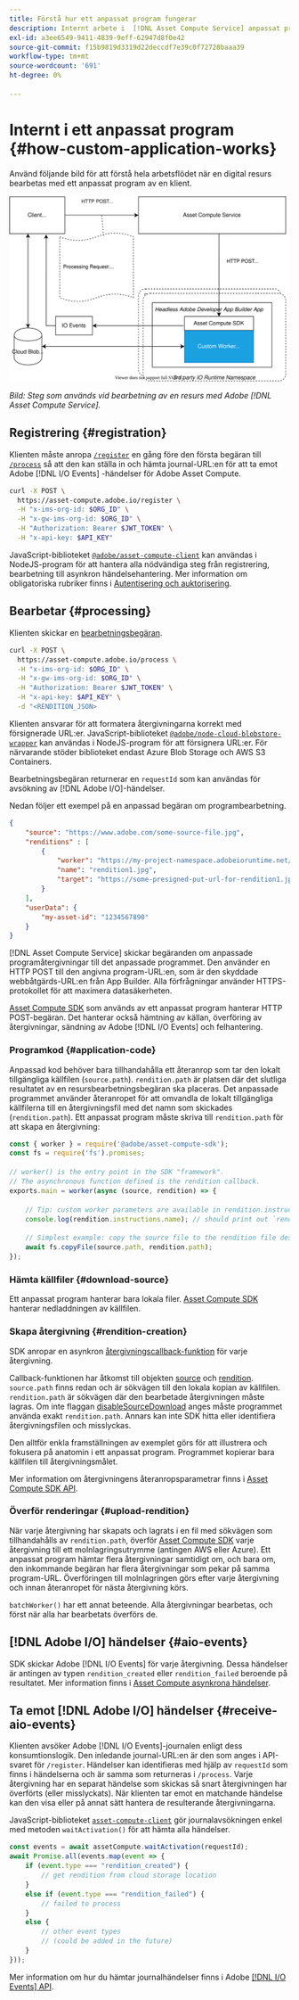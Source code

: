 ```yaml
---
title: Förstå hur ett anpassat program fungerar
description: Internt arbete i  [!DNL Asset Compute Service] anpassat program för att förstå hur det fungerar.
exl-id: a3ee6549-9411-4839-9eff-62947d8f0e42
source-git-commit: f15b9819d3319d22deccdf7e39c0f72728baaa39
workflow-type: tm+mt
source-wordcount: '691'
ht-degree: 0%

---
```


# Internt i ett anpassat program {#how-custom-application-works}

Använd följande bild för att förstå hela arbetsflödet när en digital resurs bearbetas med ett anpassat program av en klient.

![Anpassat programarbetsflöde](assets/customworker.svg)

*Bild: Steg som används vid bearbetning av en resurs med Adobe [!DNL Asset Compute Service].*

## Registrering {#registration}

Klienten måste anropa [`/register`](api.md#register) en gång före den första begäran till [`/process`](api.md#process-request) så att den kan ställa in och hämta journal-URL:en för att ta emot Adobe [!DNL I/O Events] -händelser för Adobe Asset Compute.

```sh
curl -X POST \
  https://asset-compute.adobe.io/register \
  -H "x-ims-org-id: $ORG_ID" \
  -H "x-gw-ims-org-id: $ORG_ID" \
  -H "Authorization: Bearer $JWT_TOKEN" \
  -H "x-api-key: $API_KEY"
```

JavaScript-biblioteket [`@adobe/asset-compute-client`](https://github.com/adobe/asset-compute-client#usage) kan användas i NodeJS-program för att hantera alla nödvändiga steg från registrering, bearbetning till asynkron händelsehantering. Mer information om obligatoriska rubriker finns i [Autentisering och auktorisering](api.md).

## Bearbetar {#processing}

Klienten skickar en [bearbetningsbegäran](api.md#process-request).

```sh
curl -X POST \
  https://asset-compute.adobe.io/process \
  -H "x-ims-org-id: $ORG_ID" \
  -H "x-gw-ims-org-id: $ORG_ID" \
  -H "Authorization: Bearer $JWT_TOKEN" \
  -H "x-api-key: $API_KEY" \
  -d "<RENDITION_JSON>
```

Klienten ansvarar för att formatera återgivningarna korrekt med försignerade URL:er. JavaScript-biblioteket [`@adobe/node-cloud-blobstore-wrapper`](https://github.com/adobe/node-cloud-blobstore-wrapper#presigned-urls) kan användas i NodeJS-program för att försignera URL:er. För närvarande stöder biblioteket endast Azure Blob Storage och AWS S3 Containers.

Bearbetningsbegäran returnerar en `requestId` som kan användas för avsökning av [!DNL Adobe I/O]-händelser.

Nedan följer ett exempel på en anpassad begäran om programbearbetning.

```json
{
    "source": "https://www.adobe.com/some-source-file.jpg",
    "renditions" : [
        {
            "worker": "https://my-project-namespace.adobeioruntime.net/api/v1/web/my-namespace-version/my-worker",
            "name": "rendition1.jpg",
            "target": "https://some-presigned-put-url-for-rendition1.jpg",
        }
    ],
    "userData": {
        "my-asset-id": "1234567890"
    }
}
```

[!DNL Asset Compute Service] skickar begäranden om anpassade programåtergivningar till det anpassade programmet. Den använder en HTTP POST till den angivna program-URL:en, som är den skyddade webbåtgärds-URL:en från App Builder. Alla förfrågningar använder HTTPS-protokollet för att maximera datasäkerheten.

[Asset Compute SDK](https://github.com/adobe/asset-compute-sdk#adobe-asset-compute-worker-sdk) som används av ett anpassat program hanterar HTTP POST-begäran. Det hanterar också hämtning av källan, överföring av återgivningar, sändning av Adobe [!DNL I/O Events] och felhantering.

<!-- TBD: Add the application diagram. -->

### Programkod {#application-code}

Anpassad kod behöver bara tillhandahålla ett återanrop som tar den lokalt tillgängliga källfilen (`source.path`). `rendition.path` är platsen där det slutliga resultatet av en resursbearbetningsbegäran ska placeras. Det anpassade programmet använder återanropet för att omvandla de lokalt tillgängliga källfilerna till en återgivningsfil med det namn som skickades (`rendition.path`). Ett anpassat program måste skriva till `rendition.path` för att skapa en återgivning:

```javascript
const { worker } = require('@adobe/asset-compute-sdk');
const fs = require('fs').promises;

// worker() is the entry point in the SDK "framework".
// The asynchronous function defined is the rendition callback.
exports.main = worker(async (source, rendition) => {

    // Tip: custom worker parameters are available in rendition.instructions.
    console.log(rendition.instructions.name); // should print out `rendition.jpg`.

    // Simplest example: copy the source file to the rendition file destination so as to transfer the asset as is without processing.
    await fs.copyFile(source.path, rendition.path);
});
```

### Hämta källfiler {#download-source}

Ett anpassat program hanterar bara lokala filer. [Asset Compute SDK](https://github.com/adobe/asset-compute-sdk#adobe-asset-compute-worker-sdk) hanterar nedladdningen av källfilen.

### Skapa återgivning {#rendition-creation}

SDK anropar en asynkron [återgivningscallback-funktion](https://github.com/adobe/asset-compute-sdk#rendition-callback-for-worker-required) för varje återgivning.

Callback-funktionen har åtkomst till objekten [source](https://github.com/adobe/asset-compute-sdk#source) och [rendition](https://github.com/adobe/asset-compute-sdk#rendition). `source.path` finns redan och är sökvägen till den lokala kopian av källfilen. `rendition.path` är sökvägen där den bearbetade återgivningen måste lagras. Om inte flaggan [disableSourceDownload](https://github.com/adobe/asset-compute-sdk#worker-options-optional) anges måste programmet använda exakt `rendition.path`. Annars kan inte SDK hitta eller identifiera återgivningsfilen och misslyckas.

Den alltför enkla framställningen av exemplet görs för att illustrera och fokusera på anatomin i ett anpassat program. Programmet kopierar bara källfilen till återgivningsmålet.

Mer information om återgivningens återanropsparametrar finns i [Asset Compute SDK API](https://github.com/adobe/asset-compute-sdk#api-details).

### Överför renderingar {#upload-rendition}

När varje återgivning har skapats och lagrats i en fil med sökvägen som tillhandahålls av `rendition.path`, överför [ Asset Compute SDK](https://github.com/adobe/asset-compute-sdk#adobe-asset-compute-worker-sdk) varje återgivning till ett molnlagringsutrymme (antingen AWS eller Azure). Ett anpassat program hämtar flera återgivningar samtidigt om, och bara om, den inkommande begäran har flera återgivningar som pekar på samma program-URL. Överföringen till molnlagringen görs efter varje återgivning och innan återanropet för nästa återgivning körs.

`batchWorker()` har ett annat beteende. Alla återgivningar bearbetas, och först när alla har bearbetats överförs de.

## [!DNL Adobe I/O] händelser {#aio-events}

SDK skickar Adobe [!DNL I/O Events] för varje återgivning. Dessa händelser är antingen av typen `rendition_created` eller `rendition_failed` beroende på resultatet. Mer information finns i [Asset Compute asynkrona händelser](api.md#asynchronous-events).

## Ta emot [!DNL Adobe I/O] händelser {#receive-aio-events}

Klienten avsöker Adobe [!DNL I/O Events]-journalen enligt dess konsumtionslogik. Den inledande journal-URL:en är den som anges i API-svaret för `/register`. Händelser kan identifieras med hjälp av `requestId` som finns i händelserna och är samma som returneras i `/process`. Varje återgivning har en separat händelse som skickas så snart återgivningen har överförts (eller misslyckats). När klienten tar emot en matchande händelse kan den visa eller på annat sätt hantera de resulterande återgivningarna.

JavaScript-biblioteket [`asset-compute-client`](https://github.com/adobe/asset-compute-client#usage) gör journalavsökningen enkel med metoden `waitActivation()` för att hämta alla händelser.

```javascript
const events = await assetCompute.waitActivation(requestId);
await Promise.all(events.map(event => {
    if (event.type === "rendition_created") {
        // get rendition from cloud storage location
    }
    else if (event.type === "rendition_failed") {
        // failed to process
    }
    else {
        // other event types
        // (could be added in the future)
    }
}));
```

Mer information om hur du hämtar journalhändelser finns i Adobe [[!DNL I/O Events] API](https://developer.adobe.com/events/docs/guides/api/journaling_api/).

<!-- TBD:
* Illustration of the controls/data flow.
* Basic overview, in text and not code, of how an application works.
-->
